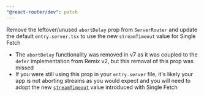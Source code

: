 ```yaml
---
"@react-router/dev": patch
---
```


Remove the leftover/unused `abortDelay` prop from `ServerRouter` and update the default `entry.server.tsx` to use the new `streamTimeout` value for Single Fetch

- The `abortDelay` functionality was removed in v7 as it was coupled to the `defer` implementation from Remix v2, but this removal of this prop was missed
- If you were still using this prop in your `entry.server` file, it's likely your app is not aborting streams as you would expect and you will need to adopt the new [`streamTimeout`](https://reactrouter.com/explanation/special-files#streamtimeout) value introduced with Single Fetch
